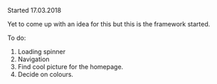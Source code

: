 Started 17.03.2018

Yet to come up with an idea for this but this is the framework started.

To do:

1. Loading spinner
2. Navigation
3. Find cool picture for the homepage.
4. Decide on colours.
